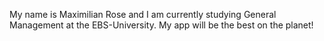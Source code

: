 My name is Maximilian Rose and I am currently studying General Management at the EBS-University. My app will be the best on the planet!